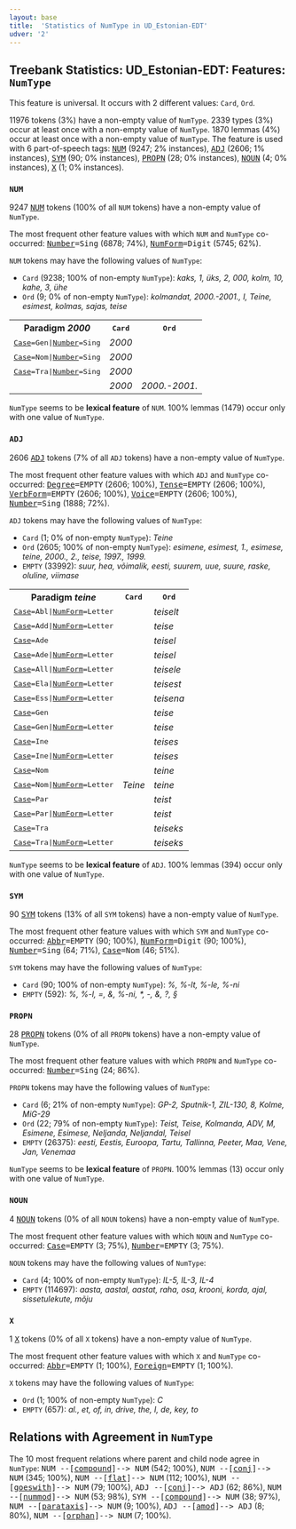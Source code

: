 ```yaml
---
layout: base
title:  'Statistics of NumType in UD_Estonian-EDT'
udver: '2'
---
```


## Treebank Statistics: UD_Estonian-EDT: Features: `NumType`

This feature is universal.
It occurs with 2 different values: `Card`, `Ord`.

11976 tokens (3%) have a non-empty value of `NumType`.
2339 types (3%) occur at least once with a non-empty value of `NumType`.
1870 lemmas (4%) occur at least once with a non-empty value of `NumType`.
The feature is used with 6 part-of-speech tags: <tt><a href="et_edt-pos-NUM.html">NUM</a></tt> (9247; 2% instances), <tt><a href="et_edt-pos-ADJ.html">ADJ</a></tt> (2606; 1% instances), <tt><a href="et_edt-pos-SYM.html">SYM</a></tt> (90; 0% instances), <tt><a href="et_edt-pos-PROPN.html">PROPN</a></tt> (28; 0% instances), <tt><a href="et_edt-pos-NOUN.html">NOUN</a></tt> (4; 0% instances), <tt><a href="et_edt-pos-X.html">X</a></tt> (1; 0% instances).

### `NUM`

9247 <tt><a href="et_edt-pos-NUM.html">NUM</a></tt> tokens (100% of all `NUM` tokens) have a non-empty value of `NumType`.

The most frequent other feature values with which `NUM` and `NumType` co-occurred: <tt><a href="et_edt-feat-Number.html">Number</a></tt><tt>=Sing</tt> (6878; 74%), <tt><a href="et_edt-feat-NumForm.html">NumForm</a></tt><tt>=Digit</tt> (5745; 62%).

`NUM` tokens may have the following values of `NumType`:

* `Card` (9238; 100% of non-empty `NumType`): <em>kaks, 1, üks, 2, 000, kolm, 10, kahe, 3, ühe</em>
* `Ord` (9; 0% of non-empty `NumType`): <em>kolmandat, 2000.-2001., I, Teine, esimest, kolmas, sajas, teise</em>

<table>
  <tr><th>Paradigm <i>2000</i></th><th><tt>Card</tt></th><th><tt>Ord</tt></th></tr>
  <tr><td><tt><tt><a href="et_edt-feat-Case.html">Case</a></tt><tt>=Gen</tt>|<tt><a href="et_edt-feat-Number.html">Number</a></tt><tt>=Sing</tt></tt></td><td><em>2000</em></td><td></td></tr>
  <tr><td><tt><tt><a href="et_edt-feat-Case.html">Case</a></tt><tt>=Nom</tt>|<tt><a href="et_edt-feat-Number.html">Number</a></tt><tt>=Sing</tt></tt></td><td><em>2000</em></td><td></td></tr>
  <tr><td><tt><tt><a href="et_edt-feat-Case.html">Case</a></tt><tt>=Tra</tt>|<tt><a href="et_edt-feat-Number.html">Number</a></tt><tt>=Sing</tt></tt></td><td><em>2000</em></td><td></td></tr>
  <tr><td><tt></tt></td><td><em>2000</em></td><td><em>2000.-2001.</em></td></tr>
</table>

`NumType` seems to be **lexical feature** of `NUM`. 100% lemmas (1479) occur only with one value of `NumType`.

### `ADJ`

2606 <tt><a href="et_edt-pos-ADJ.html">ADJ</a></tt> tokens (7% of all `ADJ` tokens) have a non-empty value of `NumType`.

The most frequent other feature values with which `ADJ` and `NumType` co-occurred: <tt><a href="et_edt-feat-Degree.html">Degree</a></tt><tt>=EMPTY</tt> (2606; 100%), <tt><a href="et_edt-feat-Tense.html">Tense</a></tt><tt>=EMPTY</tt> (2606; 100%), <tt><a href="et_edt-feat-VerbForm.html">VerbForm</a></tt><tt>=EMPTY</tt> (2606; 100%), <tt><a href="et_edt-feat-Voice.html">Voice</a></tt><tt>=EMPTY</tt> (2606; 100%), <tt><a href="et_edt-feat-Number.html">Number</a></tt><tt>=Sing</tt> (1888; 72%).

`ADJ` tokens may have the following values of `NumType`:

* `Card` (1; 0% of non-empty `NumType`): <em>Teine</em>
* `Ord` (2605; 100% of non-empty `NumType`): <em>esimene, esimest, 1., esimese, teine, 2000., 2., teise, 1997., 1999.</em>
* `EMPTY` (33992): <em>suur, hea, võimalik, eesti, suurem, uue, suure, raske, oluline, viimase</em>

<table>
  <tr><th>Paradigm <i>teine</i></th><th><tt>Card</tt></th><th><tt>Ord</tt></th></tr>
  <tr><td><tt><tt><a href="et_edt-feat-Case.html">Case</a></tt><tt>=Abl</tt>|<tt><a href="et_edt-feat-NumForm.html">NumForm</a></tt><tt>=Letter</tt></tt></td><td></td><td><em>teiselt</em></td></tr>
  <tr><td><tt><tt><a href="et_edt-feat-Case.html">Case</a></tt><tt>=Add</tt>|<tt><a href="et_edt-feat-NumForm.html">NumForm</a></tt><tt>=Letter</tt></tt></td><td></td><td><em>teise</em></td></tr>
  <tr><td><tt><tt><a href="et_edt-feat-Case.html">Case</a></tt><tt>=Ade</tt></tt></td><td></td><td><em>teisel</em></td></tr>
  <tr><td><tt><tt><a href="et_edt-feat-Case.html">Case</a></tt><tt>=Ade</tt>|<tt><a href="et_edt-feat-NumForm.html">NumForm</a></tt><tt>=Letter</tt></tt></td><td></td><td><em>teisel</em></td></tr>
  <tr><td><tt><tt><a href="et_edt-feat-Case.html">Case</a></tt><tt>=All</tt>|<tt><a href="et_edt-feat-NumForm.html">NumForm</a></tt><tt>=Letter</tt></tt></td><td></td><td><em>teisele</em></td></tr>
  <tr><td><tt><tt><a href="et_edt-feat-Case.html">Case</a></tt><tt>=Ela</tt>|<tt><a href="et_edt-feat-NumForm.html">NumForm</a></tt><tt>=Letter</tt></tt></td><td></td><td><em>teisest</em></td></tr>
  <tr><td><tt><tt><a href="et_edt-feat-Case.html">Case</a></tt><tt>=Ess</tt>|<tt><a href="et_edt-feat-NumForm.html">NumForm</a></tt><tt>=Letter</tt></tt></td><td></td><td><em>teisena</em></td></tr>
  <tr><td><tt><tt><a href="et_edt-feat-Case.html">Case</a></tt><tt>=Gen</tt></tt></td><td></td><td><em>teise</em></td></tr>
  <tr><td><tt><tt><a href="et_edt-feat-Case.html">Case</a></tt><tt>=Gen</tt>|<tt><a href="et_edt-feat-NumForm.html">NumForm</a></tt><tt>=Letter</tt></tt></td><td></td><td><em>teise</em></td></tr>
  <tr><td><tt><tt><a href="et_edt-feat-Case.html">Case</a></tt><tt>=Ine</tt></tt></td><td></td><td><em>teises</em></td></tr>
  <tr><td><tt><tt><a href="et_edt-feat-Case.html">Case</a></tt><tt>=Ine</tt>|<tt><a href="et_edt-feat-NumForm.html">NumForm</a></tt><tt>=Letter</tt></tt></td><td></td><td><em>teises</em></td></tr>
  <tr><td><tt><tt><a href="et_edt-feat-Case.html">Case</a></tt><tt>=Nom</tt></tt></td><td></td><td><em>teine</em></td></tr>
  <tr><td><tt><tt><a href="et_edt-feat-Case.html">Case</a></tt><tt>=Nom</tt>|<tt><a href="et_edt-feat-NumForm.html">NumForm</a></tt><tt>=Letter</tt></tt></td><td><em>Teine</em></td><td><em>teine</em></td></tr>
  <tr><td><tt><tt><a href="et_edt-feat-Case.html">Case</a></tt><tt>=Par</tt></tt></td><td></td><td><em>teist</em></td></tr>
  <tr><td><tt><tt><a href="et_edt-feat-Case.html">Case</a></tt><tt>=Par</tt>|<tt><a href="et_edt-feat-NumForm.html">NumForm</a></tt><tt>=Letter</tt></tt></td><td></td><td><em>teist</em></td></tr>
  <tr><td><tt><tt><a href="et_edt-feat-Case.html">Case</a></tt><tt>=Tra</tt></tt></td><td></td><td><em>teiseks</em></td></tr>
  <tr><td><tt><tt><a href="et_edt-feat-Case.html">Case</a></tt><tt>=Tra</tt>|<tt><a href="et_edt-feat-NumForm.html">NumForm</a></tt><tt>=Letter</tt></tt></td><td></td><td><em>teiseks</em></td></tr>
</table>

`NumType` seems to be **lexical feature** of `ADJ`. 100% lemmas (394) occur only with one value of `NumType`.

### `SYM`

90 <tt><a href="et_edt-pos-SYM.html">SYM</a></tt> tokens (13% of all `SYM` tokens) have a non-empty value of `NumType`.

The most frequent other feature values with which `SYM` and `NumType` co-occurred: <tt><a href="et_edt-feat-Abbr.html">Abbr</a></tt><tt>=EMPTY</tt> (90; 100%), <tt><a href="et_edt-feat-NumForm.html">NumForm</a></tt><tt>=Digit</tt> (90; 100%), <tt><a href="et_edt-feat-Number.html">Number</a></tt><tt>=Sing</tt> (64; 71%), <tt><a href="et_edt-feat-Case.html">Case</a></tt><tt>=Nom</tt> (46; 51%).

`SYM` tokens may have the following values of `NumType`:

* `Card` (90; 100% of non-empty `NumType`): <em>%, %-lt, %-le, %-ni</em>
* `EMPTY` (592): <em>%, %-l, =, &amp;, %-ni, *, -, &, ?, §</em>

### `PROPN`

28 <tt><a href="et_edt-pos-PROPN.html">PROPN</a></tt> tokens (0% of all `PROPN` tokens) have a non-empty value of `NumType`.

The most frequent other feature values with which `PROPN` and `NumType` co-occurred: <tt><a href="et_edt-feat-Number.html">Number</a></tt><tt>=Sing</tt> (24; 86%).

`PROPN` tokens may have the following values of `NumType`:

* `Card` (6; 21% of non-empty `NumType`): <em>GP-2, Sputnik-1, ZIL-130, 8, Kolme, MiG-29</em>
* `Ord` (22; 79% of non-empty `NumType`): <em>Teist, Teise, Kolmanda, ADV, M, Esimene, Esimese, Neljanda, Neljandal, Teisel</em>
* `EMPTY` (26375): <em>eesti, Eestis, Euroopa, Tartu, Tallinna, Peeter, Maa, Vene, Jan, Venemaa</em>

`NumType` seems to be **lexical feature** of `PROPN`. 100% lemmas (13) occur only with one value of `NumType`.

### `NOUN`

4 <tt><a href="et_edt-pos-NOUN.html">NOUN</a></tt> tokens (0% of all `NOUN` tokens) have a non-empty value of `NumType`.

The most frequent other feature values with which `NOUN` and `NumType` co-occurred: <tt><a href="et_edt-feat-Case.html">Case</a></tt><tt>=EMPTY</tt> (3; 75%), <tt><a href="et_edt-feat-Number.html">Number</a></tt><tt>=EMPTY</tt> (3; 75%).

`NOUN` tokens may have the following values of `NumType`:

* `Card` (4; 100% of non-empty `NumType`): <em>IL-5, IL-3, IL-4</em>
* `EMPTY` (114697): <em>aasta, aastal, aastat, raha, osa, krooni, korda, ajal, sissetulekute, mõju</em>

### `X`

1 <tt><a href="et_edt-pos-X.html">X</a></tt> tokens (0% of all `X` tokens) have a non-empty value of `NumType`.

The most frequent other feature values with which `X` and `NumType` co-occurred: <tt><a href="et_edt-feat-Abbr.html">Abbr</a></tt><tt>=EMPTY</tt> (1; 100%), <tt><a href="et_edt-feat-Foreign.html">Foreign</a></tt><tt>=EMPTY</tt> (1; 100%).

`X` tokens may have the following values of `NumType`:

* `Ord` (1; 100% of non-empty `NumType`): <em>C</em>
* `EMPTY` (657): <em>al., et, of, in, drive, the, I, de, key, to</em>

## Relations with Agreement in `NumType`

The 10 most frequent relations where parent and child node agree in `NumType`:
<tt>NUM --[<tt><a href="et_edt-dep-compound.html">compound</a></tt>]--> NUM</tt> (542; 100%),
<tt>NUM --[<tt><a href="et_edt-dep-conj.html">conj</a></tt>]--> NUM</tt> (345; 100%),
<tt>NUM --[<tt><a href="et_edt-dep-flat.html">flat</a></tt>]--> NUM</tt> (112; 100%),
<tt>NUM --[<tt><a href="et_edt-dep-goeswith.html">goeswith</a></tt>]--> NUM</tt> (79; 100%),
<tt>ADJ --[<tt><a href="et_edt-dep-conj.html">conj</a></tt>]--> ADJ</tt> (62; 86%),
<tt>NUM --[<tt><a href="et_edt-dep-nummod.html">nummod</a></tt>]--> NUM</tt> (53; 98%),
<tt>SYM --[<tt><a href="et_edt-dep-compound.html">compound</a></tt>]--> NUM</tt> (38; 97%),
<tt>NUM --[<tt><a href="et_edt-dep-parataxis.html">parataxis</a></tt>]--> NUM</tt> (9; 100%),
<tt>ADJ --[<tt><a href="et_edt-dep-amod.html">amod</a></tt>]--> ADJ</tt> (8; 80%),
<tt>NUM --[<tt><a href="et_edt-dep-orphan.html">orphan</a></tt>]--> NUM</tt> (7; 100%).

